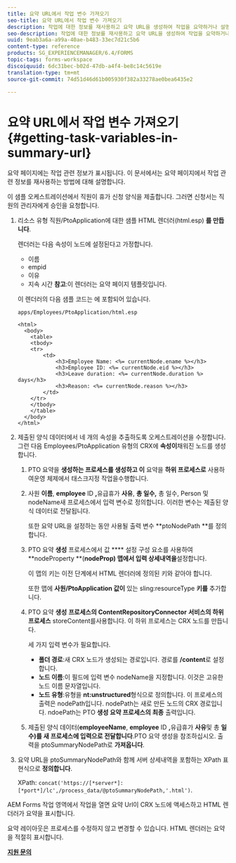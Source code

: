 ```yaml
---
title: 요약 URL에서 작업 변수 가져오기
seo-title: 요약 URL에서 작업 변수 가져오기
description: 작업에 대한 정보를 재사용하고 요약 URL을 생성하여 작업을 요약하거나 설명하는 방법
seo-description: 작업에 대한 정보를 재사용하고 요약 URL을 생성하여 작업을 요약하거나 설명하는 방법
uuid: 9eab3a6a-a99a-40ae-b483-33ec7d21c5b6
content-type: reference
products: SG_EXPERIENCEMANAGER/6.4/FORMS
topic-tags: forms-workspace
discoiquuid: 6dc31bec-b02d-47db-a4f4-be8c14c5619e
translation-type: tm+mt
source-git-commit: 74d51d46d61b005930f382a33278ae0bea6435e2

---
```



# 요약 URL에서 작업 변수 가져오기 {#getting-task-variables-in-summary-url}

요약 페이지에는 작업 관련 정보가 표시됩니다. 이 문서에서는 요약 페이지에서 작업 관련 정보를 재사용하는 방법에 대해 설명합니다.

이 샘플 오케스트레이션에서 직원이 휴가 신청 양식을 제출합니다. 그러면 신청서는 직원의 관리자에게 승인을 요청합니다.

1. 리소스 유형 직원/PtoApplication에 대한 샘플 HTML 렌더러(html.esp) **를 만듭니다**.

   렌더러는 다음 속성이 노드에 설정된다고 가정합니다.

   * 이름
   * empid
   * 이유
   * 지속 시간
   **참고**:이 렌더러는 요약 페이지 템플릿입니다.

   이 렌더러의 다음 샘플 코드는 에 포함되어 있습니다.

   `apps/Employees/PtoApplication/html.esp`

   ```
   <html>
     <body>
       <table>
       <tbody>
       <tr>
           <td>
               <h3>Employee Name: <%= currentNode.ename %></h3>
               <h3>Employee ID: <%= currentNode.eid %></h3>
               <h3>Leave duration: <%= currentNode.duration %> days</h3>
               <h3>Reason: <%= currentNode.reason %></h3>
           </td>
       </tr>
       </tbody>
       </table>
     </body>
   </html>
   ```

1. 제출된 양식 데이터에서 네 개의 속성을 추출하도록 오케스트레이션을 수정합니다. 그런 다음 Employees/PtoApplication 유형의 CRX에 **속성이**&#x200B;채워진 노드를 생성합니다.

   1. PTO 요약을 **생성하는 프로세스를 생성하고 이** 요약을 **하위 프로세스로** 사용하여운영 체제에서 태스크지정 작업을수행합니다.
   1. 사원 **이름**, **employee** ID **,**&#x200B;유급휴가 **사유**, **총 일수,** 총 일수, Person 및 nodeName새 프로세스에서 입력 변수로 정의합니다. 이러한 변수는 제출된 양식 데이터로 전달됩니다.

      또한 요약 URL을 설정하는 동안 사용될 출력 변수 **ptoNodePath **를 정의합니다.

   1. PTO 요약 **생성** 프로세스에서 값 **** 설정 구성 요소를 사용하여 **nodeProperty **(**nodeProp) 맵에서 입력 상세내역을**&#x200B;설정합니다.

      이 맵의 키는 이전 단계에서 HTML 렌더러에 정의된 키와 같아야 합니다.

      또한 맵에 **사원/PtoApplication 값이** 있는 sling:resourceType **키를** 추가합니다.

   1. PTO 요약 **생성** **프로세스의 ContentRepositoryConnector** **서비스의 하위 프로세스** storeContent를사용합니다. 이 하위 프로세스는 CRX 노드를 만듭니다.

      세 가지 입력 변수가 필요합니다.

      * **폴더 경로**:새 CRX 노드가 생성되는 경로입니다. 경로를 **/content**&#x200B;로 설정합니다.
      * **노드 이름**:이 필드에 입력 변수 nodeName을 지정합니다. 이것은 고유한 노드 이름 문자열입니다.
      * **노드 유형**:유형을 **nt:unstructured**&#x200B;형식으로 정의합니다. 이 프로세스의 출력은 nodePath입니다. nodePath는 새로 만든 노드의 CRX 경로입니다. ndoePath는 PTO **생성 요약 프로세스의 최종** 출력입니다.
   1. 제출된 양식 데이터(**employeeName**, **employee** ID **,**&#x200B;유급휴가 **사유**&#x200B;및 총 **일수)를 새 프로세스에 입력으로 전달합니다**.PTO 요약 생성을 참조하십시오. 출력을 ptoSummaryNodePath로 **가져옵니다**.


1. 요약 URL을 ptoSummaryNodePath와 함께 서버 상세내역을 포함하는 XPath 표현식으로 **정의합니다**.

   XPath: `concat('https://[*server*]:[*port*]/lc',/process_data/@ptoSummaryNodePath,'.html')`.

AEM Forms 작업 영역에서 작업을 열면 요약 Url이 CRX 노드에 액세스하고 HTML 렌더러가 요약을 표시합니다.

요약 레이아웃은 프로세스를 수정하지 않고 변경할 수 있습니다. HTML 렌더러는 요약을 적절히 표시합니다.

**[지원 문의](https://www.adobe.com/account/sign-in.supportportal.html)**
